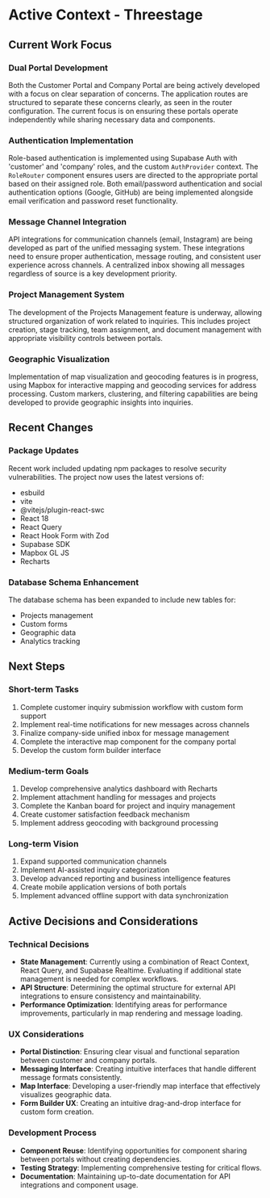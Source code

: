# Active Context - Threestage

## Current Work Focus

### Dual Portal Development
Both the Customer Portal and Company Portal are being actively developed with a focus on clear separation of concerns. The application routes are structured to separate these concerns clearly, as seen in the router configuration. The current focus is on ensuring these portals operate independently while sharing necessary data and components.

### Authentication Implementation
Role-based authentication is implemented using Supabase Auth with 'customer' and 'company' roles, and the custom `AuthProvider` context. The `RoleRouter` component ensures users are directed to the appropriate portal based on their assigned role. Both email/password authentication and social authentication options (Google, GitHub) are being implemented alongside email verification and password reset functionality.

### Message Channel Integration
API integrations for communication channels (email, Instagram) are being developed as part of the unified messaging system. These integrations need to ensure proper authentication, message routing, and consistent user experience across channels. A centralized inbox showing all messages regardless of source is a key development priority.

### Project Management System
The development of the Projects Management feature is underway, allowing structured organization of work related to inquiries. This includes project creation, stage tracking, team assignment, and document management with appropriate visibility controls between portals.

### Geographic Visualization
Implementation of map visualization and geocoding features is in progress, using Mapbox for interactive mapping and geocoding services for address processing. Custom markers, clustering, and filtering capabilities are being developed to provide geographic insights into inquiries.

## Recent Changes

### Package Updates
Recent work included updating npm packages to resolve security vulnerabilities. The project now uses the latest versions of:
- esbuild
- vite
- @vitejs/plugin-react-swc
- React 18
- React Query
- React Hook Form with Zod
- Supabase SDK
- Mapbox GL JS
- Recharts

### Database Schema Enhancement
The database schema has been expanded to include new tables for:
- Projects management
- Custom forms
- Geographic data
- Analytics tracking

## Next Steps

### Short-term Tasks
1. Complete customer inquiry submission workflow with custom form support
2. Implement real-time notifications for new messages across channels
3. Finalize company-side unified inbox for message management
4. Complete the interactive map component for the company portal
5. Develop the custom form builder interface

### Medium-term Goals
1. Develop comprehensive analytics dashboard with Recharts
2. Implement attachment handling for messages and projects
3. Complete the Kanban board for project and inquiry management
4. Create customer satisfaction feedback mechanism
5. Implement address geocoding with background processing

### Long-term Vision
1. Expand supported communication channels
2. Implement AI-assisted inquiry categorization
3. Develop advanced reporting and business intelligence features
4. Create mobile application versions of both portals
5. Implement advanced offline support with data synchronization

## Active Decisions and Considerations

### Technical Decisions
- **State Management**: Currently using a combination of React Context, React Query, and Supabase Realtime. Evaluating if additional state management is needed for complex workflows.
- **API Structure**: Determining the optimal structure for external API integrations to ensure consistency and maintainability.
- **Performance Optimization**: Identifying areas for performance improvements, particularly in map rendering and message loading.

### UX Considerations
- **Portal Distinction**: Ensuring clear visual and functional separation between customer and company portals.
- **Messaging Interface**: Creating intuitive interfaces that handle different message formats consistently.
- **Map Interface**: Developing a user-friendly map interface that effectively visualizes geographic data.
- **Form Builder UX**: Creating an intuitive drag-and-drop interface for custom form creation.

### Development Process
- **Component Reuse**: Identifying opportunities for component sharing between portals without creating dependencies.
- **Testing Strategy**: Implementing comprehensive testing for critical flows.
- **Documentation**: Maintaining up-to-date documentation for API integrations and component usage. 